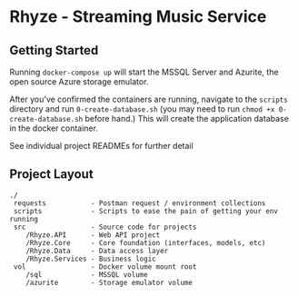 # Rhyze - Streaming Music Service

## Getting Started

Running `docker-compose up` will start the MSSQL Server and Azurite, the open source Azure storage emulator. 

After you've confirmed the containers are running, navigate to the `scripts` directory and run `0-create-database.sh` 
(you may need to run `chmod +x 0-create-database.sh` before hand.)  This will create the application database in the docker 
container.

See individual project READMEs for further detail

## Project Layout

```
./
 requests           - Postman request / environment collections
 scripts            - Scripts to ease the pain of getting your env running
 src                - Source code for projects
    /Rhyze.API      - Web API project
    /Rhyze.Core     - Core foundation (interfaces, models, etc)
    /Rhyze.Data     - Data access layer
    /Rhyze.Services - Business logic
 vol                - Docker volume mount root
    /sql            - MSSQL volume
    /azurite        - Storage emulator volume
```